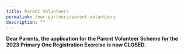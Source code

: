 ```yaml
---
title: Parent Volunteers
permalink: /our-partners/parent-volunteers
description: ""
---
```

**Dear Parents, the application for the Parent Volunteer Scheme for the 2023 Primary One Registration Exercise is now CLOSED.**